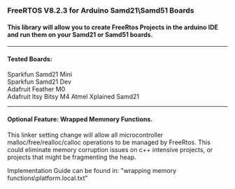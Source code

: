###  FreeRTOS V8.2.3 for Arduino Samd21\Samd51 Boards  

####  This library will allow you to create FreeRtos Projects in the arduino IDE and run them on your Samd21 or Samd51 boards.  


***************************************************************************************************************
#### Tested Boards:  
 Sparkfun Samd21 Mini  
 Sparkfun Samd21 Dev  
 Adafruit Feather M0  
 Adafruit Itsy Bitsy M4
 Atmel Xplained Samd21 

 
***************************************************************************************************************

#### Optional Feature: Wrapped Memmory Functions. 

This linker setting change will allow all microcontroller malloc/free/realloc/calloc 
operations to be managed by FreeRtos. This could eliminate memory corruption issues on
c++ intensive projects, or projects that might be fragmenting the heap.

Implementation Guide can be found in: "wrapping memory functions\platform.local.txt"

 
 
